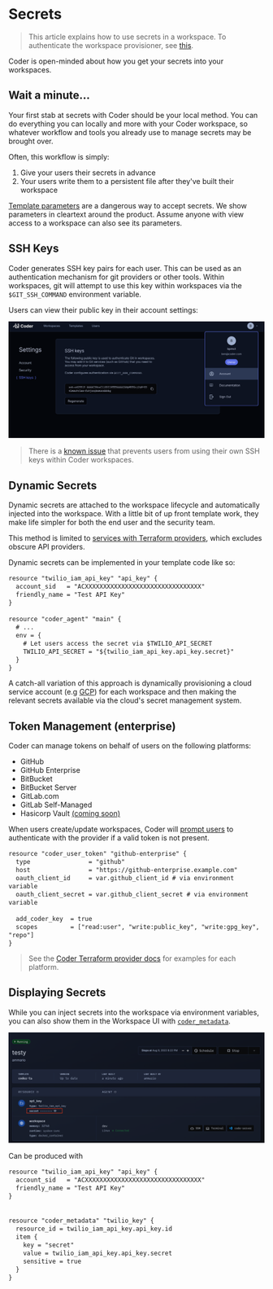 # Secrets

<blockquote class="info">
This article explains how to use secrets in a workspace. To authenticate the
workspace provisioner, see <a href="./templates/authentication">this</a>.
</blockquote>

Coder is open-minded about how you get your secrets into your workspaces.

## Wait a minute...

Your first stab at secrets with Coder should be your local method.
You can do everything you can locally and more with your Coder workspace, so
whatever workflow and tools you already use to manage secrets may be brought
over.

Often, this workflow is simply:

1. Give your users their secrets in advance
1. Your users write them to a persistent file after
   they've built their workspace

<a href="./templates#parameters">Template parameters</a> are a dangerous way to accept secrets.
We show parameters in cleartext around the product. Assume anyone with view
access to a workspace can also see its parameters.

## SSH Keys

Coder generates SSH key pairs for each user. This can be used as an authentication mechanism for
git providers or other tools. Within workspaces, git will attempt to use this key within workspaces
via the `$GIT_SSH_COMMAND` environment variable.

Users can view their public key in their account settings:

![SSH keys in account settings](./images/ssh-keys.png)

> There is a [known issue](https://github.com/coder/coder/issues/3126) that prevents users from
> using their own SSH keys within Coder workspaces.

## Dynamic Secrets

Dynamic secrets are attached to the workspace lifecycle and automatically
injected into the workspace. With a little bit of up front template work,
they make life simpler for both the end user and the security team.

This method is limited to
[services with Terraform providers](https://registry.terraform.io/browse/providers),
which excludes obscure API providers.

Dynamic secrets can be implemented in your template code like so:

```hcl
resource "twilio_iam_api_key" "api_key" {
  account_sid   = "ACXXXXXXXXXXXXXXXXXXXXXXXXXXXXXXXX"
  friendly_name = "Test API Key"
}

resource "coder_agent" "main" {
  # ...
  env = {
    # Let users access the secret via $TWILIO_API_SECRET
    TWILIO_API_SECRET = "${twilio_iam_api_key.api_key.secret}"
  }
}
```

A catch-all variation of this approach is dynamically provisioning a cloud service account (e.g [GCP](https://registry.terraform.io/providers/hashicorp/google/latest/docs/resources/google_service_account_key#private_key))
for each workspace and then making the relevant secrets available via the cloud's secret management
system.

## Token Management (enterprise)

Coder can manage tokens on behalf of users on the following platforms:

- GitHub
- GitHub Enterprise
- BitBucket
- BitBucket Server
- GitLab.com
- GitLab Self-Managed
- Hasicorp Vault [(coming soon)](https://coder.com/contact)

When users create/update workspaces, Coder will <a href="https://www.kapwing.com/e/631cf6a369c1ee00e55ff6ab" target="_blank">prompt users</a>
to authenticate with the provider if a valid token is not present.

```hcl
resource "coder_user_token" "github-enterprise" {
  type                = "github"
  host                = "https://github-enterprise.example.com"
  oauth_client_id     = var.github_client_id # via environment variable
  oauth_client_secret = var.github_client_secret # via environment variable

  add_coder_key  = true
  scopes         = ["read:user", "write:public_key", "write:gpg_key", "repo"]
}
```

> See the [Coder Terraform provider docs](#needs-link) for examples for each platform.

## Displaying Secrets

While you can inject secrets into the workspace via environment variables, you
can also show them in the Workspace UI with [`coder_metadata`](https://registry.terraform.io/providers/coder/coder/latest/docs/resources/metadata).

![secret UI](./images/secret-metadata-ui.png)

Can be produced with

```hcl
resource "twilio_iam_api_key" "api_key" {
  account_sid   = "ACXXXXXXXXXXXXXXXXXXXXXXXXXXXXXXXX"
  friendly_name = "Test API Key"
}


resource "coder_metadata" "twilio_key" {
  resource_id = twilio_iam_api_key.api_key.id
  item {
    key = "secret"
    value = twilio_iam_api_key.api_key.secret
    sensitive = true
  }
}
```
